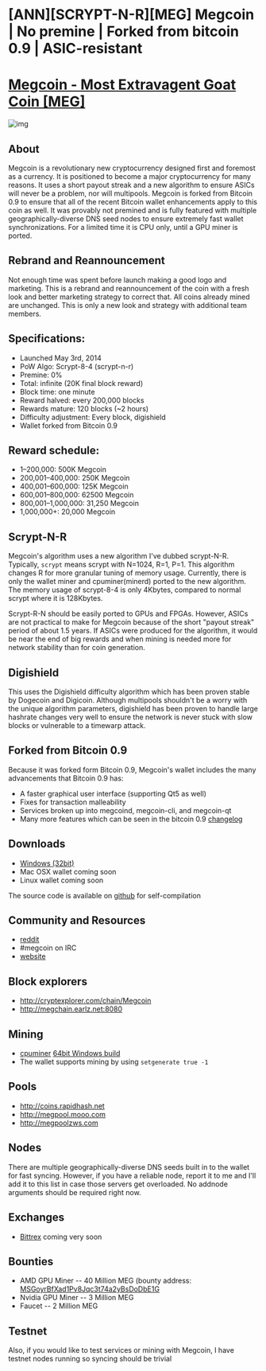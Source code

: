 # [ANN][SCRYPT-N-R][MEG] Megcoin | No premine | Forked from bitcoin 0.9 | ASIC-resistant

# [Megcoin - Most Extravagent Goat Coin [MEG]](http://megcoin.com)

![img](http://i.imgur.com/0wcPCvq.png)


## About

Megcoin is a revolutionary new cryptocurrency designed first and foremost as a currency. It is positioned to become a major cryptocurrency for many reasons. It uses a short payout streak and a new algorithm to ensure ASICs will never be a problem, nor will multipools. Megcoin is forked from Bitcoin 0.9 to ensure that all of the recent Bitcoin wallet enhancements apply to this coin as well. It was provably not premined and is fully featured with multiple geographically-diverse DNS seed nodes to ensure extremely fast wallet synchronizations. For a limited time it is CPU only, until a GPU miner is ported.

## Rebrand and Reannouncement

Not enough time was spent before launch making a good logo and marketing. This is a rebrand and reannouncement of the coin with a fresh look and better marketing strategy to correct that. All coins already mined are unchanged. This is only a new look and strategy with additional team members.

## Specifications:

* Launched May 3rd, 2014
* PoW Algo: Scrypt-8-4 (scrypt-n-r)
* Premine: 0%
* Total: infinite (20K final block reward)
* Block time: one minute
* Reward halved: every 200,000 blocks
* Rewards mature: 120 blocks (~2 hours)
* Difficulty adjustment: Every block, digishield
* Wallet forked from Bitcoin 0.9

## Reward schedule:

* 1–200,000: 500K Megcoin 
* 200,001–400,000: 250K Megcoin
* 400,001–600,000: 125K Megcoin
* 600,001–800,000: 62500 Megcoin
* 800,001–1,000,000: 31,250 Megcoin
* 1,000,000+: 20,000 Megcoin

## Scrypt-N-R

Megcoin's algorithm uses a new algorithm I've dubbed scrypt-N-R. Typically, `scrypt` means scrypt with N=1024, R=1, P=1. This algorithm changes R for more granular tuning of memory usage. Currently, there is only the wallet miner and cpuminer(minerd) ported to the new algorithm. The memory usage of scrypt-8-4 is only 4Kbytes, compared to normal scrypt where it is 128Kbytes. 

Scrypt-R-N should be easily ported to GPUs and FPGAs. However, ASICs are not practical to make for Megcoin because of the short "payout streak" period of about 1.5 years. If ASICs were produced for the algorithm, it would be near the end of big rewards and when mining is needed more for network stability than for coin generation. 

## Digishield

This uses the Digishield difficulty algorithm which has been proven stable by Dogecoin and Digicoin. Although multipools shouldn't be a worry with the unique algorithm parameters, digishield has been proven to handle large hashrate changes very well to ensure the network is never stuck with slow blocks or vulnerable to a timewarp attack.

## Forked from Bitcoin 0.9

Because it was forked form Bitcoin 0.9, Megcoin's wallet includes the many advancements that Bitcoin 0.9 has:

* A faster graphical user interface (supporting Qt5 as well)
* Fixes for transaction malleability
* Services broken up into megcoind, megcoin-cli, and megcoin-qt
* Many more features which can be seen in the bitcoin 0.9 [changelog](https://bitcoin.org/bin/0.9.0/README.txt)

## Downloads

* [Windows (32bit)](http://earlz.net/static/megcoin1.0win32.zip)
* Mac OSX wallet coming soon
* Linux wallet coming soon 

The source code is available on [github](https://github.com/Megcoin/megcoin) for self-compilation

## Community and Resources

* [reddit](http://www.reddit.com/r/megcoin)
* #megcoin on IRC
* [website](http://megcoin.com)


## Block explorers

* http://cryptexplorer.com/chain/Megcoin
* http://megchain.earlz.net:8080

## Mining

* [cpuminer](https://bitbucket.org/earlz/megcpuminer) [64bit Windows build](http://earlz.net/static/megcpuminer_win64.zip)
* The wallet supports mining by using `setgenerate true -1`

## Pools

* http://coins.rapidhash.net
* http://megpool.mooo.com
* http://megpoolzws.com


## Nodes

There are multiple geographically-diverse DNS seeds built in to the wallet for fast syncing. However, if you have a reliable node, report it to me and I'll add it to this list in case those servers get overloaded. No addnode arguments should be required right now.

## Exchanges

* [Bittrex](http://bittrex.com) coming very soon

## Bounties

* AMD GPU Miner -- 40 Million MEG (bounty address: [MSGoyrBfXad1Pv8Jqc3t74a2yBsDoDbE1G](http://cryptexplorer.com/address/MSGoyrBfXad1Pv8Jqc3t74a2yBsDoDbE1G)
* Nvidia GPU Miner -- 3 Million MEG
* Faucet -- 2 Million MEG

## Testnet

Also, if you would like to test services or mining with Megcoin, I have testnet nodes running so syncing should be trivial